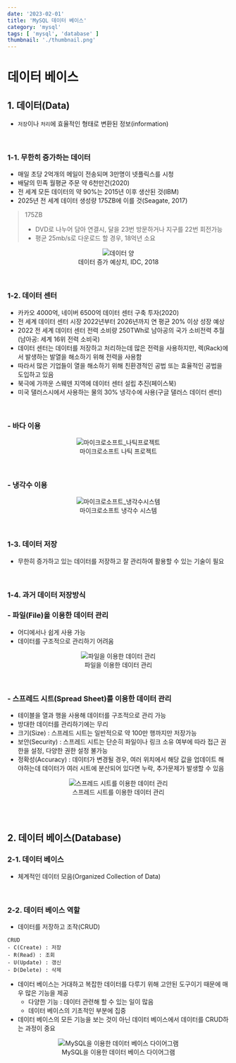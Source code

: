 ```yaml
---
date: '2023-02-01'
title: 'MySQL 데이터 베이스'
category: 'mysql'
tags: [ 'mysql', 'database' ]
thumbnail: './thumbnail.png'
---
```


# 데이터 베이스

## 1. 데이터(Data)

- `저장`이나 `처리`에 효율적인 형태로 변환된 정보(information)

<br>

### 1-1. 무한히 증가하는 데이터

- 매일 초당 2억개의 메일이 전송되며 3만명이 넷플릭스를 시청
- 배달의 민족 월평균 주문 약 6천만건(2020)
- 전 세계 모든 데이터의 약 90%는 2015년 이후 생산된 것(IBM)
- 2025년 전 세계 데이터 생성량 175ZB에 이를 것(Seagate, 2017)

> 175ZB
>
> - DVD로 나누어 담아 연결시, 달을 23번 방문하거나 지구를 22번 회전가능
> - 평균 25mb/s로 다운로드 할 경우, 18억년 소요

<p align="center">
    <img src="DB_data.jpg" alt="데이터 양"><br/>
    <span>데이터 증가 예상치, IDC, 2018</span>
</p>

<br>

### 1-2. 데이터 센터

- 카카오 4000억, 네이버 6500억 데이터 센터 구축 투자(2020)
- 전 세계 데이터 센터 시장 2022년부터 2026년까지 연 평균 20% 이상 성장 예상
- 2022 전 세계 데이터 센터 전력 소비량 250TWh로 남아공의 국가 소비전력 추월(남아공: 세계 16위 전력 소비국)
- 데이터 센터는 데이터를 저장하고 처리하는데 많은 전력을 사용하지만, 렉(Rack)에서 발생하는 발열을 해소하기 위해 전력을 사용함
- 따라서 많은 기업들이 열을 해소하기 위해 친환경적인 공법 또는 효율적인 공법을 도입하고 있음
- 북극에 가까운 스웨덴 지역에 데이터 센터 설립 추진(페이스북)
- 미국 댈러스시에서 사용하는 물의 30% 냉각수에 사용(구글 댈러스 데이터 센터)

<br>

### - 바다 이용

<p align="center">
    <img src="DB_microsoft_project_natick.jpg" alt="마이크로소프트_나틱프로젝트"><br/>
    <span>마이크로소프트 나틱 프로젝트</span>
</p>

<br>

### - 냉각수 이용

<p align="center">
    <img src="DB_microsoft_liquid_cooling_system.jpg" alt="마이크로소프트_냉각수시스템"><br/>
    <span>마이크로소프트 냉각수 시스템</span>
</p>

<br>

### 1-3. 데이터 저장

- 무한히 증가하고 있는 데이터를 저장하고 잘 관리하여 활용할 수 있는 기술이 필요

<br>

### 1-4. 과거 데이터 저장방식

### - 파일(File)을 이용한 데이터 관리

- 어디에서나 쉽게 사용 가능
- 데이터를 구조적으로 관리하기 어려움

<p align="center">
    <img src="DB_file.png" alt="파일을 이용한 데이터 관리"><br/>
    <span>파일을 이용한 데이터 관리</span>
</p>

<br>

### - 스프레드 시트(Spread Sheet)를 이용한 데이터 관리

- 테이블을 열과 행을 사용해 데이터를 구조적으로 관리 가능
- 방대한 데이터를 관리하기에는 무리
- 크기(Size) : 스프레드 시트는 일반적으로 약 100만 행까지만 저장가능
- 보안(Security) : 스프레드 시트는 단순히 파일이나 링크 소유 여부에 따라 접근 권한을 설정, 다양한 권한 설정 불가능
- 정확성(Accuracy) : 데이터가 변경될 경우, 여러 위치에서 해당 값을 업데이트 해야하는데 데이터가 여러 시트에 분산되어 있다면 누락, 추가문제가 발생할 수 있음

<p align="center">
    <img src="DB_spread_sheet.png" alt="스프레드 시트를 이용한 데이터 관리"><br/>
    <span>스프레드 시트를 이용한 데이터 관리</span>
</p>

<br>
<br>

## 2. 데이터 베이스(Database)

### 2-1. 데이터 베이스

- 체계적인 데이터 모음(Organized Collection of Data)

<br>

### 2-2. 데이터 베이스 역할

- 데이터를 저장하고 조작(CRUD)

```
CRUD
- C(Create) : 저장
- R(Read) : 조회
- U(Update) : 갱신
- D(Delete) : 삭제
```

- 데이터 베이스는 거대하고 복잡한 데이터를 다루기 위해 고안된 도구이기 때문에 매우 많은 기능을 제공
    - 다양한 기능 : 데이터 관련해 할 수 있는 일이 많음
    - 데이터 베이스의 기초적인 부분에 집중
- 데이터 베이스의 모든 기능을 보는 것이 아닌 데이터 베이스에서 데이터를 CRUD하는 과정이 중요

<p align="center">
    <img src="DB_database_sample.png" alt="MySQL을 이용한 데이터 베이스 다이어그램"><br/>
    <span>MySQL을 이용한 데이터 베이스 다이어그램</span>
</p>

[//]: # (---)

[//]: # ()

[//]: # (## Source)

[//]: # ()

[//]: # (- [<>]&#40;<>&#41;)

